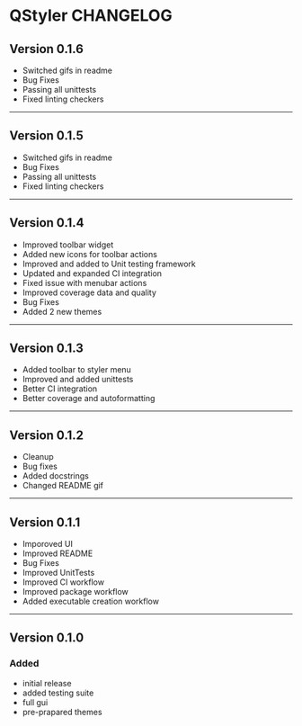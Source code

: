 # QStyler CHANGELOG

## Version 0.1.6

-   Switched gifs in readme
-   Bug Fixes
-   Passing all unittests
-   Fixed linting checkers

* * *

## Version 0.1.5

-   Switched gifs in readme
-   Bug Fixes
-   Passing all unittests
-   Fixed linting checkers

* * *

## Version 0.1.4

-   Improved toolbar widget
-   Added new icons for toolbar actions
-   Improved and added to Unit testing framework
-   Updated and expanded CI integration
-   Fixed issue with menubar actions
-   Improved coverage data and quality
-   Bug Fixes
-   Added 2 new themes

* * *

## Version 0.1.3

-   Added toolbar to styler menu
-   Improved and added unittests
-   Better CI integration
-   Better coverage and autoformatting

* * *

## Version 0.1.2

-   Cleanup
-   Bug fixes
-   Added docstrings
-   Changed README gif

* * *

## Version 0.1.1

-   Imporoved UI
-   Improved README
-   Bug Fixes
-   Improved UnitTests
-   Improved CI workflow
-   Improved package workflow
-   Added executable creation workflow

* * *

## Version 0.1.0

### Added

-   initial release
-   added testing suite
-   full gui
-   pre-prapared themes
